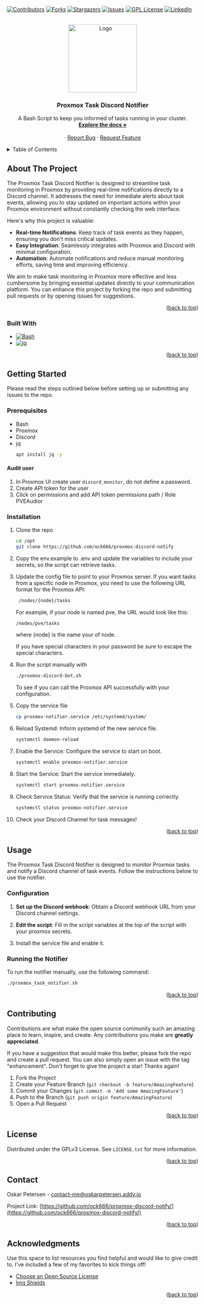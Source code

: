 <!-- Improved compatibility of back to top link: See: https://github.com/othneildrew/Best-README-Template/pull/73 -->
<a id="readme-top"></a>
<!--
*** Thanks for checking out the Best-README-Template. If you have a suggestion
*** that would make this better, please fork the repo and create a pull request
*** or simply open an issue with the tag "enhancement".
*** Don't forget to give the project a star!
*** Thanks again! Now go create something AMAZING! :D
-->



<!-- PROJECT SHIELDS -->
<!--
*** I'm using markdown "reference style" links for readability.
*** Reference links are enclosed in brackets [ ] instead of parentheses ( ).
*** See the bottom of this document for the declaration of the reference variables
*** for contributors-url, forks-url, etc. This is an optional, concise syntax you may use.
*** https://www.markdownguide.org/basic-syntax/#reference-style-links
-->
[![Contributors][contributors-shield]][contributors-url]
[![Forks][forks-shield]][forks-url]
[![Stargazers][stars-shield]][stars-url]
[![Issues][issues-shield]][issues-url]
[![GPL License][license-shield]][license-url]
[![LinkedIn][linkedin-shield]][linkedin-url]



<!-- PROJECT LOGO -->
<br />
<div align="center">
  <a href="https://github.com/ock666/proxmox-discord-notify">
    <img src="images/proxmox.svg" alt="Logo" width=180 length=180>
  </a>

  <h3 align="center">Proxmox Task Discord Notifier</h3>

  <p align="center">
    A Bash Script to keep you informed of tasks running in your cluster.
    <br />
    <a href="https://github.com/ock666/proxmox-discord-notify"><strong>Explore the docs »</strong></a>
    <br />
    <br />
    ·
    <a href="https://github.com/ock666/proxmox-discord-notify/issues/new?labels=bug&template=bug-report---.md">Report Bug</a>
    ·
    <a href="https://github.com/ock666/proxmox-discord-notify/issues/new?labels=enhancement&template=feature-request---.md">Request Feature</a>
  </p>
</div>



<!-- TABLE OF CONTENTS -->
<details>
  <summary>Table of Contents</summary>
  <ol>
    <li>
      <a href="#about-the-project">About The Project</a>
      <ul>
        <li><a href="#built-with">Built With</a></li>
      </ul>
    </li>
    <li>
      <a href="#getting-started">Getting Started</a>
      <ul>
        <li><a href="#prerequisites">Prerequisites</a></li>
        <li><a href="#installation">Installation</a></li>
      </ul>
    </li>
    <li><a href="#usage">Usage</a></li>
    <li><a href="#contributing">Contributing</a></li>
    <li><a href="#license">License</a></li>
    <li><a href="#contact">Contact</a></li>
    <li><a href="#acknowledgments">Acknowledgments</a></li>
  </ol>
</details>



<!-- ABOUT THE PROJECT -->
## About The Project

The Proxmox Task Discord Notifier is designed to streamline task monitoring in Proxmox by providing real-time notifications directly to a Discord channel. It addresses the need for immediate alerts about task events, allowing you to stay updated on important actions within your Proxmox environment without constantly checking the web interface.

Here's why this project is valuable:
* **Real-time Notifications**: Keep track of task events as they happen, ensuring you don't miss critical updates.
* **Easy Integration**: Seamlessly integrates with Proxmox and Discord with minimal configuration.
* **Automation**: Automate notifications and reduce manual monitoring efforts, saving time and improving efficiency.

We aim to make task monitoring in Proxmox more effective and less cumbersome by bringing essential updates directly to your communication platform. You can enhance this project by forking the repo and submitting pull requests or by opening issues for suggestions.

<p align="right">(<a href="#readme-top">back to top</a>)</p>



### Built With

* [![Bash][Bash-logo]](https://www.gnu.org/software/bash/)
* [![jq][jq-logo]](https://stedolan.github.io/jq/)

<p align="right">(<a href="#readme-top">back to top</a>)</p>



<!-- GETTING STARTED -->
## Getting Started

Please read the steps outlined below before setting up or submitting any issues to the repo.

### Prerequisites

* Bash
* Proxmox
* Discord
* jq
  ```sh
  apt install jq -y
  ```

#### Audit user

1. In Proxmox UI create user `discord_monitor`, do not define a password.
2. Create API token for the user
3. Click on permissions and add API token permissions 
  path /
  Role PVEAudior

### Installation

1. Clone the repo
   ```sh
   cd /opt
   git clone https://github.com/ock666/proxmox-discord-notify
   ```
2. Copy the env.example to .env and update the variables to include your secrets, so the script can retrieve tasks. 
3. Update the config file to point to your Proxmox server. If you want tasks from a specific node in Proxmox, you need to use the following URL format for the Proxmox API:
   ```sh
    /nodes/{node}/tasks
   ```
   For example, if your node is named pve, the URL would look like this:
   ```sh
   /nodes/pve/tasks
   ```
   where {node} is the name your of node.
   
   If you have special characters in your password be sure to escape the special characters.
4. Run the script manually with
   ```sh
   ./proxmox-discord-bot.sh
   ```
   To see if you can call the Proxmox API successfully with your configuration.     
5. Copy the service file
   ```sh
   cp proxmox-notifier.service /etc/systemd/system/
   ```
6. Reload Systemd: Inform systemd of the new service file.
   ```sh
   systemctl daemon-reload
   ```
7. Enable the Service: Configure the service to start on boot.
   ```sh
   systemctl enable proxmox-notifier.service
   ```
8. Start the Service: Start the service immediately.
   ```sh
   systemctl start proxmox-notifier.service
   ```
9. Check Service Status: Verify that the service is running correctly.
   ```sh
   systemctl status proxmox-notifier.service
   ```
10. Check your Discord Channel for task messages!

<p align="right">(<a href="#readme-top">back to top</a>)</p>



<!-- USAGE EXAMPLES -->
## Usage

The Proxmox Task Discord Notifier is designed to monitor Proxmox tasks and notify a Discord channel of task events. Follow the instructions below to use the notifier.

### Configuration

1. **Set up the Discord webhook**: Obtain a Discord webhook URL from your Discord channel settings.

2. **Edit the script**: Fill in the script variables at the top of the script with your proxmox secrets.

3. Install the service file and enable it.
### Running the Notifier

To run the notifier manually, use the following command:

```bash
./proxmox_task_notifier.sh
```
<p align="right">(<a href="#readme-top">back to top</a>)</p>



<!-- CONTRIBUTING -->
## Contributing

Contributions are what make the open source community such an amazing place to learn, inspire, and create. Any contributions you make are **greatly appreciated**.

If you have a suggestion that would make this better, please fork the repo and create a pull request. You can also simply open an issue with the tag "enhancement".
Don't forget to give the project a star! Thanks again!

1. Fork the Project
2. Create your Feature Branch (`git checkout -b feature/AmazingFeature`)
3. Commit your Changes (`git commit -m 'Add some AmazingFeature'`)
4. Push to the Branch (`git push origin feature/AmazingFeature`)
5. Open a Pull Request

<p align="right">(<a href="#readme-top">back to top</a>)</p>



<!-- LICENSE -->
## License

Distributed under the GPLv3 License. See `LICENSE.txt` for more information.

<p align="right">(<a href="#readme-top">back to top</a>)</p>



<!-- CONTACT -->
## Contact

Oskar Petersen - contact-me@oskarpetersen.addy.io

Project Link: [https://github.com/ock666/proxmox-discord-notify/](https://github.com/ock666/proxmox-discord-notify/)

<p align="right">(<a href="#readme-top">back to top</a>)</p>



<!-- ACKNOWLEDGMENTS -->
## Acknowledgments

Use this space to list resources you find helpful and would like to give credit to. I've included a few of my favorites to kick things off!

* [Choose an Open Source License](https://choosealicense.com)
* [Img Shields](https://shields.io)


<p align="right">(<a href="#readme-top">back to top</a>)</p>



<!-- MARKDOWN LINKS & IMAGES -->
<!-- https://www.markdownguide.org/basic-syntax/#reference-style-links -->
[contributors-shield]: https://img.shields.io/github/contributors/ock666/proxmox-discord-notify.svg?style=for-the-badge
[contributors-url]: https://github.com/ock666/proxmox-discord-notify/graphs/contributors
[forks-shield]: https://img.shields.io/github/forks/ock666/proxmox-discord-notify.svg?style=for-the-badge
[forks-url]: https://github.com/ock666/proxmox-discord-notify/network/members
[stars-shield]: https://img.shields.io/github/stars/ock666/proxmox-discord-notify.svg?style=for-the-badge
[stars-url]: https://github.com/ock666/proxmox-discord-notify/stargazers
[issues-shield]: https://img.shields.io/github/issues/ock666/proxmox-discord-notify.svg?style=for-the-badge
[issues-url]: https://github.com/ock666/proxmox-discord-notify/issues
[license-shield]: https://img.shields.io/github/license/ock666/proxmox-discord-notify.svg?style=for-the-badge
[license-url]: https://github.com/ock666/proxmox-discord-notify/blob/master/LICENSE.txt
[linkedin-shield]: https://img.shields.io/badge/-LinkedIn-black.svg?style=for-the-badge&logo=linkedin&colorB=555
[linkedin-url]: https://www.linkedin.com/in/oskar-petersen-39a849185/
[Bash-logo]: https://img.shields.io/badge/-Bash-4EAA25?style=for-the-badge&logo=gnu-bash&logoColor=white
[jq-logo]: https://img.shields.io/badge/-jq-1E9A2D?style=for-the-badge&logo=jq&logoColor=white

